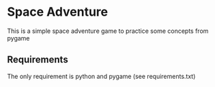 # Space Adventure

This is a simple space adventure game to practice some concepts from pygame

## Requirements

The only requirement is python and pygame (see requirements.txt)
